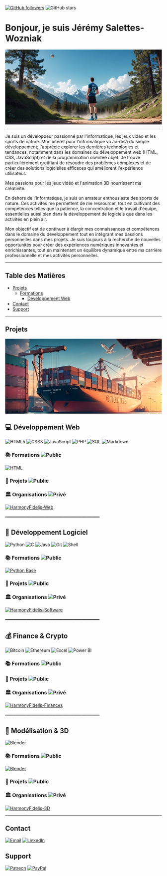 [![GitHub followers](https://img.shields.io/github/followers/AlchTech?label=Follow&style=for-the-badge)](https://github.com/AlchTech) 
![GitHub stars](https://img.shields.io/github/stars/AlchTech?style=for-the-badge)

# Bonjour, je suis  Jérémy Salettes-Wozniak

<img src="./assets/images/sports.png" alt="Texte alternatif" class="img-responsive" style="width: 100%; height: 15rem; display: block; object-fit: cover;">

---

Je suis un développeur passionné par l'informatique, les jeux vidéo et les sports de nature. Mon intérêt pour l'informatique va au-delà du simple développement; j'apprécie explorer les dernières technologies et tendances, notamment dans les domaines du développement web (HTML, CSS, JavaScript) et de la programmation orientée objet. Je trouve particulièrement gratifiant de résoudre des problèmes complexes et de créer des solutions logicielles efficaces qui améliorent l'expérience utilisateur.

Mes passions pour les jeux vidéo et l'animation 3D nourrissent ma créativité.

En dehors de l'informatique, je suis un amateur enthousiaste des sports de nature. Ces activités me permettent de me ressourcer, tout en cultivant des compétences telles que la patience, la concentration et le travail d'équipe, essentielles aussi bien dans le développement de logiciels que dans les activités en plein air.

Mon objectif est de continuer à élargir mes connaissances et compétences dans le domaine du développement tout en intégrant mes passions personnelles dans mes projets. Je suis toujours à la recherche de nouvelles opportunités pour créer des expériences numériques innovantes et enrichissantes, tout en maintenant un équilibre dynamique entre ma carrière professionnelle et mes activités personnelles.

---

## Table des Matières

- [Projets](#projets)
    - [Formations](#Formations)
        - [Développement Web](#développement-web)
- [Contact](#contact)
- [Support](#support)

---

## Projets

<img src="./assets/images/containers.png" alt="Texte alternatif" class="img-responsive" style="width: 100%; height: 15rem; display: block; object-fit: cover;">

## 💻 Développement Web

![HTML5](https://img.shields.io/badge/-HTML5-E34F26?style=for-the-badge&logo=html5&logoColor=white)
![CSS3](https://img.shields.io/badge/-CSS3-1572B6?style=for-the-badge&logo=css3)
![JavaScript](https://img.shields.io/badge/-JavaScript-F7DF1E?style=for-the-badge&logo=javascript&logoColor=black)
![PHP](https://img.shields.io/badge/-PHP-777BB4?style=for-the-badge&logo=php&logoColor=white)
![SQL](https://img.shields.io/badge/SQL-4479A1?style=for-the-badge&logo=sql&logoColor=white)
![Markdown](https://img.shields.io/badge/Markdown-000000?style=for-the-badge&logo=markdown&logoColor=white)

### 📚 Formations ![Public](https://img.shields.io/badge/-Public-brightgreen?style=flat-square)
[![HTML](https://github-readme-stats.vercel.app/api/pin/?username=AlchTech&repo=HTML)](https://github.com/AlchTech/HTML)

### 🧪 Projets ![Public](https://img.shields.io/badge/-Public-brightgreen?style=flat-square)

### 🏛️ Organisations ![Privé](https://img.shields.io/badge/-Privé-red?style=flat-square)
[![HarmonyFidelis-Web](https://github-readme-stats.vercel.app/api/pin/?username=AlchTech&repo=HarmonyFidelis-Web)](https://github.com/HarmonyFidelis-Web)

━━━━━━━━━━━━━━━━━━━━━━━━━━━━━━━━━━━━

## 🧠 Développement Logiciel

![Python](https://img.shields.io/badge/-Python-3776AB?style=for-the-badge&logo=python&logoColor=white)
![C](https://img.shields.io/badge/-C-00599C?style=for-the-badge&logo=c&logoColor=white)
![Java](https://img.shields.io/badge/-Java-007396?style=for-the-badge&logo=java&logoColor=white)
![Git](https://img.shields.io/badge/-Git-F05032?style=for-the-badge&logo=git&logoColor=white)
![Shell](https://img.shields.io/badge/Shell-121011?style=for-the-badge&logo=gnu-bash&logoColor=white)

### 📚 Formations ![Public](https://img.shields.io/badge/-Public-brightgreen?style=flat-square)
[![Python Base](https://github-readme-stats.vercel.app/api/pin/?username=AlchTech&repo=Python-Intro)](https://github.com/AlchTech/Python-Intro)

### 🧪 Projets ![Public](https://img.shields.io/badge/-Public-brightgreen?style=flat-square)

### 🏛️ Organisations ![Privé](https://img.shields.io/badge/-Privé-red?style=flat-square)
[![HarmonyFidelis-Software](https://github-readme-stats.vercel.app/api/pin/?username=AlchTech&repo=HarmonyFidelis-Software)](https://github.com/HarmonyFidelis-Software)

━━━━━━━━━━━━━━━━━━━━━━━━━━━━━━━━━━━━

## 💰 Finance & Crypto

![Bitcoin](https://img.shields.io/badge/-Bitcoin-F7931A?style=for-the-badge&logo=bitcoin&logoColor=white)
![Ethereum](https://img.shields.io/badge/-Ethereum-3C3C3D?style=for-the-badge&logo=ethereum&logoColor=white)
![Excel](https://img.shields.io/badge/-Excel-217346?style=for-the-badge&logo=microsoft-excel&logoColor=white)
![Power BI](https://img.shields.io/badge/-Power%20BI-F2C811?style=for-the-badge&logo=powerbi&logoColor=black)

### 📚 Formations ![Public](https://img.shields.io/badge/-Public-brightgreen?style=flat-square)

### 🧪 Projets ![Public](https://img.shields.io/badge/-Public-brightgreen?style=flat-square)

### 🏛️ Organisations ![Privé](https://img.shields.io/badge/-Privé-red?style=flat-square)
[![HarmonyFidelis-Finances](https://github-readme-stats.vercel.app/api/pin/?username=AlchTech&repo=HarmonyFidelis-Finances)](https://github.com/HarmonyFidelis-Finances)

━━━━━━━━━━━━━━━━━━━━━━━━━━━━━━━━━━━━

## 🧊 Modélisation & 3D

![Blender](https://img.shields.io/badge/-Blender-F5792A?style=for-the-badge&logo=blender&logoColor=white)

### 📚 Formations ![Public](https://img.shields.io/badge/-Public-brightgreen?style=flat-square)
[![Blender](https://github-readme-stats.vercel.app/api/pin/?username=AlchTech&repo=Blender-Basics)](https://github.com/AlchTech/Blender)

### 🧪 Projets ![Public](https://img.shields.io/badge/-Public-brightgreen?style=flat-square)

### 🏛️ Organisations ![Privé](https://img.shields.io/badge/-Privé-red?style=flat-square)
[![HarmonyFidelis-3D](https://github-readme-stats.vercel.app/api/pin/?username=AlchTech&repo=HarmonyFidelis-3D)](https://github.com/HarmonyFidelis-3D)

---

## Contact
[![Email](https://img.shields.io/badge/Email-D%C3%A9marrer%20un%20email-red?style=for-the-badge&logo=gmail&logoColor=white)](mailto:harmonyfidelis@email.com)
[![LinkedIn](https://img.shields.io/badge/LinkedIn-Connect-blue?style=for-the-badge&logo=linkedin&logoColor=white)](https://www.linkedin.com/in/j%C3%A9r%C3%A9my-saletteswozniak/)

## Support

[![Patreon](https://img.shields.io/badge/Patreon-Support-orange?style=for-the-badge&logo=patreon&logoColor=white)](https://www.patreon.com/preview/campaign?u=69467720&fan_landing=true&view_as=public)
[![PayPal](https://img.shields.io/badge/PayPal-Donate-blue?style=for-the-badge&logo=paypal&logoColor=white)](https://www.paypal.com/donate/?hosted_button_id=LCNUQKQAJL5VS)
